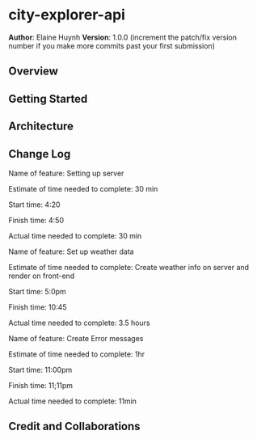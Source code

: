 # city-explorer-api

**Author**: Elaine Huynh
**Version**: 1.0.0 (increment the patch/fix version number if you make more commits past your first submission)

## Overview
<!-- Provide a high level overview of what this application is and why you are building it, beyond the fact that it's an assignment for this class. (i.e. What's your problem domain?) -->

## Getting Started
<!-- What are the steps that a user must take in order to build this app on their own machine and get it running? -->

## Architecture
<!-- Provide a detailed description of the application design. What technologies (languages, libraries, etc) you're using, and any other relevant design information. -->

## Change Log
<!-- Use this area to document the iterative changes made to your application as each feature is successfully implemented. Use time stamps. Here's an example:

01-01-2001 4:59pm - Application now has a fully-functional express server, with a GET route for the location resource. -->
Name of feature: Setting up server

Estimate of time needed to complete: 30 min

Start time: 4:20

Finish time: 4:50

Actual time needed to complete: 30 min

Name of feature: Set up weather data

Estimate of time needed to complete: Create weather info on server and render on front-end

Start time: 5:0pm

Finish time: 10:45

Actual time needed to complete: 3.5 hours

Name of feature: Create Error messages 

Estimate of time needed to complete: 1hr

Start time: 11:00pm

Finish time: 11;11pm

Actual time needed to complete: 11min
## Credit and Collaborations
<!-- Give credit (and a link) to other people or resources that helped you build this application. -->